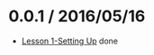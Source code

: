 0.0.1 / 2016/05/16
==================

  * [Lesson 1-Setting Up](https://github.com/reactjs/react-router-tutorial/tree/master/lessons/01-setting-up) done
